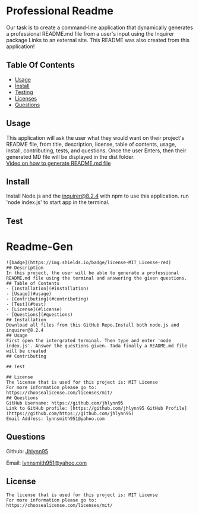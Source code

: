 # Professional Readme

Our task is to create a command-line application that dynamically generates a professional README.md file from a user's input using the Inquirer package Links to an external site. This README was also created from this application!

## Table Of Contents

- [Usage](#usage)
- [Install](#install)
- [Testing](#test)
- [Licenses](#license)
- [Questions](#questions)

## Usage

This application will ask the user what they would want on their project's README file, from title, description, license, table of contents, usage, install, contributing, tests, and questions. Once the user Enters, then their generated MD file will be displayed in the dist folder. <br />
[Video on how to generate README.md file](https://user-images.githubusercontent.com/109389786/213544192-a008e077-614d-4b55-85e9-e41bfbac9219.mp4)


## Install

Install Node.js and the inquirer@8.2.4 with npm to use this application. run 'node index.js' to start app in the terminal.

## Test

# Readme-Gen
    ![badge](https://img.shields.io/badge/license-MIT_License-red)
    ## Description 
    In this project, the user will be able to generate a professional README.md file using the terminal and answering the given questions.
    ## Table of Contents
    - [Installation](#installation)
    - [Usage](#usage)
    - [Contributing](#contributing)
    - [Test](#test)
    - [License](#license)
    - [Questions](#questions)
    ## Installation
    Download all files from this GitHub Repo.Install both node.js and inquirer@8.2.4
    ## Usage
    First open the intergrated terminal. Then type and enter 'node index.js'. Answer the questions given. Tada finally a README.md file will be created
    ## Contributing
    
    ## Test
    
    ## License
    The license that is used for this project is: MIT License
    For more information please go to: https://choosealicense.com/licenses/mit/
    ## Questions
    GitHub Username: https://github.com/jhlynn95
    Link to GitHub profile: [https://github.com/jhlynn95 GitHub Profile](https://github.com/https://github.com/jhlynn95)
    Email Address: lynnsmith951@yahoo.com

## Questions

Github: [Jhlynn95](https://github.com/jhlynn95)

Email: lynnsmith951@yahoo.com

## License
    The license that is used for this project is: MIT License
    For more information please go to: https://choosealicense.com/licenses/mit/
